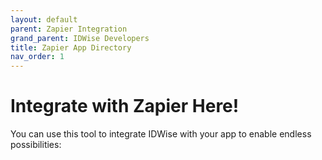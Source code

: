 ```yaml
---
layout: default
parent: Zapier Integration
grand_parent: IDWise Developers
title: Zapier App Directory
nav_order: 1
---
```


# Integrate with Zapier Here!
You can use this tool to integrate IDWise with your app to enable endless possibilities:

<script type="module" src="https://zapier.com/partner/embed/app-directory/wrapper.js?app=idwise&link-target=same-frame&theme=light&zaplimit=10&zapstyle=card&create-without-template=show&use-this-zap=show"></script>
